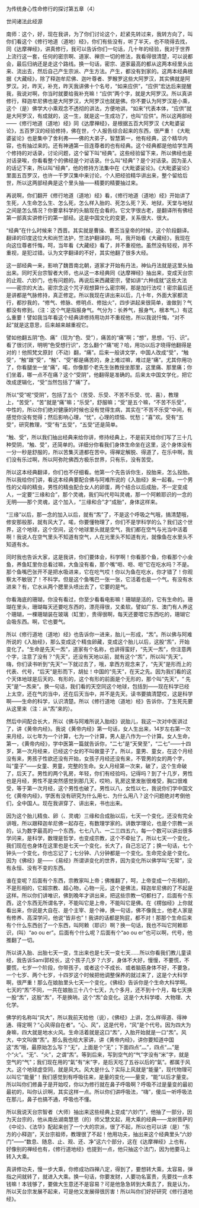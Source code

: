 为传统身心性命修行的探讨第五章（4）

世间诸法此经源

南师：这个，好，现在我讲，为了你们讨论这个，赶紧先转过来，我转方向了，叫你们看这个《修行地道（道地）经》，你们有些没有，听了半天，也不晓得去找，同《达摩禅经》，讲真修行，我可以告诉你们一句话，几十年的经验，我对于世界上流行这一套，任何的密宗啊、道家、禅宗一切的修法，我看得很清楚，可以说都会，最后归纳还是走这个路线。换一句话，密宗、道家最高的都从这两本经里头出来、流出去，然后自己产生宗派、产生方法。产生，都没有到家的。这两本经典根据《大藏经》，除了释迦牟尼佛、迦叶尊者、罗睺罗这些大阿罗汉，其实佛就是阿罗汉。对，昨天，补充，昨天我讲佛十个名号，“如来应供”，“应供”宏达后来提醒我，我说对啊，你当时就要给我补充嘛！“应供”两个字，就是大阿罗汉。所以真讲修行，释迦牟尼佛也是大阿罗汉，大阿罗汉也就是佛。你不要认为阿罗汉是小乘，这个（是）佛学大小乘观念不透彻的讲法，方便地讲。“如来”代表本体，“应供”就是大阿罗汉，有成就的，这一生，就是这一生成功了，也叫“应供”。所以这两部经——《修行地道（道地）经》同《达摩禅经》，是根据五百大阿罗汉《大毗婆娑论》，五百罗汉的经验修持，佛在世，个人报告综合起来的东西，很严重！《大毗婆娑论》也是集中了舍利弗——佛的大弟子，智慧第一，他有经典，这个精华内容，也有抽过来的。还有神通第一目连尊者的也有经典。这个经典都是他给学生两个修持的对话录，讨论问题，这个留下叫“经典”。这些经验留下来，所以佛经也是对话录唉，你看看整个的佛经是个对话录。什么叫“经典”？是个对话录。因为圣人的话记下来，所以叫“经典”，他的修持方法集中在《大毗婆娑论》。《大毗婆娑论》里面五百罗汉，也许一千罗汉集中来讨论，个人把经验精华讲出来，整个留给后世，所以这两部经典是这个里头抽——精要的精要抽过来。

再说啊，你们翻开《修行地道（道地）经》看，《修行地道（道地）经》开始讲了生死，人生命怎么生、怎么死，怎么样入胎的、死怎么死？天、地狱，天堂与地狱之间是怎么情况？你要拿科学的头脑现在会看的。它文字很古老，是翻译所有佛经第一部真实讲修行的第一部经。这是中国文化的变更，关系很大、很大。

“经典”在什么时候来？西晋。其实就是曹操、曹丕当皇帝的时候，这个阶段翻译。翻译的印度这位大和尚竺法护，竺法护翻译的。呵，我开始看《大藏经》，我现在向这位尊者忏悔，呵，当年看《大藏经》看了，并不重视他。虽然没有轻视，并不重视，是犯过错。认为文字翻译的不好，其实他翻了很多大经。

这一部经典一来，影响了魏晋南北朝，道家才开始有丹法，神仙丹法就是这里头抽出来。同时天台宗智者大师，也从这一本经典同《达摩禅经》抽出来，变成天台宗的止观、六妙门，也有问题的。再说后来西藏密宗，譬如讲“六种成就”这些大法——密宗的大法。密宗念这个咒子观想算什么密宗啊，那是加行法哎！密宗最后还是讲都是气脉修持，真正修定。所以我现在讲出来以后，几十年，外面大家都流行，都抄我的，“修气、修脉、修明点、修拙火”，四步讲起来很简单，谁做到？气都没有修到。（注：这个气是指报身气。气分为：长养气，报身气，根本气。）有这么重要！譬如我当年看这个经典讲修持用功并不重视他，所以我说忏悔，“对不起”就是这意思，后来越来越重视它。

譬如他翻五阴“色、痛”（现为“色、受”），痛苦的“痛”啊；“想”，思想，“行、识”。看了很讨厌，明明“色受想行识”，怎么翻个“痛”呢？哈，用功以后才晓得他翻得是对的！他照梵文原封（不动）翻，“痛”。后来一般讲文学，中国人改成“受”，“触受”，“触”跟“受”，“触”、“受”都是痛苦的，身上难过嘛，难过是“痛”。尤其你用功了，你看腿坐一坐“痛”，喏，你像那个老先生张教授坐那里，这里痛、那里痛；你们坐着，哪一点不在痛？这个“受阴”，他翻得是准确的。后来太中国文学化，把它改成逻辑化，“受”当然包括了“痛”了。

所以“受”呢“受阴”，包括了五个（苦受、乐受、不苦不乐受、忧、喜），教理上，“苦受”，“苦”就是“痛”嘛；“乐受”，舒服嘛；“受”是五个嘛，“不苦不乐受”，中性的，所以你们绝对健康的时候也没有觉得生病，其实在“不苦不乐受”中间，有感觉你没有觉得；然后影响心理，“忧”，心理的烦恼、忧愁；“喜”欢。受有“五受”，研究教理，“受”有“五受”，“五受”还是简单。

“触、受”，所以我们抽出经典来给你讲，修持经典上，不是前天给你们写了三十几种受阴，“触、受”，还简单的。详细分你看我们身体生命坐在这里，这个身体没有一分一秒是舒服的，所以苦集灭道都在苦中。得禅定解脱、得道了，在乐中啊，我们没有乐过啊，所以阿弥陀佛西方极乐世界，只有乐，没有苦受。

所以这本经典翻译，你们也不仔细看。他第一个先告诉你生，投胎来，怎么投胎。所以我给你们讲，看这本经典要配合佛与阿难所说的《入胎经》来一起看。一个男性的父母的精虫，男性的精虫配合女人的卵蛋，两个结合以后成胎，不一定变成人，一定要“三缘和合”，那个灵魂，我们叫代号叫灵魂，那一个阿赖耶识的一念的无明——那个灵魂，这个加入，“三缘和合”才“成胎”，身体这样来。

“三缘”以后，那一念的加入以后，就有“炁”了，不是这个呼吸之气哦，搞清楚哦，修安那般那，就有风大了。喏，你要懂物理了，你们不是学科学的么？我们这个世界，这个地球，这个空间，这个地球里头就是空气，我们都在空气与光当中活着啊！我说人在空气里头不知道有空气，人在光里头不知道有光，就像鱼在水里头不知道有水。

同时我也告诉大家，这是我讲，你们要体会，科学啊！你看那个鱼，你看那个小金鱼，养鱼缸里你总看过嘛，大鱼没有看，那个嘴“咂、咂、咂”它在吃水吗？不是。那个鱼嘴巴张开不是把水吸进来，它在吃气哎！你以为鱼在吃水，你才错了！你观察太不敏锐了！不科学。但是这个鱼嘴巴一张一张，它活着也是一个气。有没有水进来？有，它水从两个腮里头喷出去了，它要的是气。

你看海底的珊瑚，你没有看过，你至少看看电影嘛！珊瑚是活的，它有生命的。珊瑚在里头，珊瑚每天还要吃东西的，漂亮得很，又柔软。譬如广东、澳门有人养这个珊瑚，一棵珊瑚装在玻璃（缸里），贵得很啊，每天还要喂它东西吃的，珊瑚它会吸东西。啊，它也要气。

所以《修行道地（道地）经》也告诉你一进来，胎儿一形成，“炁”。所以佛与阿难所说的《入胎经》，那么变成这个精虫卵藏，变成这个胎儿以后，这股“炁”，开始变化了。“生命是先天一炁”，道家有个名称，也讲得蛮好，“先天一炁”，你注意两个字，注意了没有？“先天”，还没有天地以前，就有这个“炁”，所以叫“先天”。嗨，你们读书听到“先天”一下就过去了，哦，拿西方观念来了，“先天”是形而上的代表、代号，“后天”是形而下，胡扯！中国的“先天”，在天之先。因为我们看的这个天体地球是后天的、有形的，这个有形的前面是个无形的，那个叫“先天”，“ 先天”是“一炁来”。换一句话，我们看的天空同这个地球，包括到——现在科学已经上太空，还在气的当中，还在后天当中，并不是先天。读书要搞清楚哎，这是科学啊——生命的科学，认识清楚。所以《修行道地（道地）经》告诉你，了生死先要从这里来（注：从“炁”来的）。

然后中间配合长大，所以《佛与阿难所说入胎经》说胎儿，我这一次对中医讲过了，讲《黄帝内经》。我说《黄帝内经》第一句话，女人生出来，14岁左右第一次来月经，以七年为一个计算，七为一个计算，男人是八作为一个计算。女人生命，第一，《黄帝内经》，学中医第一篇就告诉你，“二七”是“天癸至”，“二七”——十四岁，第一次月经来，已经这个女的不叫做童子了。所以，童男、童女，在这个月经没有来，男孩子性欲还没有开始，女孩子月经还没有来，不管男的女的两个字，叫“童子”——女童、男童，完整的生命。女人月经第一次来，破了，这个生命破了，后天了。男性的两个乳房，年轻，你们有经验吗，记得吗？到了十几岁，男性也是月经，男性不是突然感觉到那几天，哎哟，乳房这里发胀很难受，胸口很难受，等于第一次月经，这个男性也破了。男性以八，女性以七，我说你们学中国文化《黄帝内经》，学医有没有研究为什么用七、为什么用八？这个问题绝对考倒他们，全中国人。现在我讲穿了、讲出来，书也出来。

因为这个胎儿精虫、卵（、灵魂）三缘和合成胎以后，七天一个变化，还没有完全讲哦，所以跟释迦牟尼佛一起存在，有数理学家的。讲数学理论，也是个宗教一派的，认为数字最高的一个东西，七七八八、一二三四五六，每一个数可以讲出很多学问来，是科学，数理是哲学，也变成宗教，这个不牵扯了。所以七天一个变化，我们现在也身体在这里也是七天一个变化，长大了，自己忘记了；换一句话，七个钟头一个变化，你也忘记了；七分钟、八分钟都是一个变化。生命完全是个变化。因为《佛经》是——《易经》所谓讲变化的世界，因为变化所以佛学叫“无常”，没有永恒、没有不变的东西。

谁在变呢？后面有个东西，宗教家叫上帝；佛推翻了，呵，上帝变成一个形相的，不是形相的，它超宗教、超心物，心物一元，这个是佛法，释迦牟尼佛的了不起是这样。所以你们讲唯识，佛到晚年才讲出来，把这些宗教一切都扫了，后面有个东西，这个东西无所谓名字，不能叫它是上帝，不能叫它是佛。在《楞伽经》上你就看出来，你说是大自在、是个主宰、是个神，换一句话，佛不像我土，他老人家是有修养、高深学问，他说“皆非也”！我讲的话都是狗屁，都不对！那那个生命后来有个什么东西创了一个东西，叫阿赖（耶识）啊？换一句话，我也不叫它阿赖耶识，(叫）“ao ou er”。后面有个什么呢？后面有个“ao ou er”也可以啊，代号，他推翻了一切。

所以讲入胎、出胎七天一变，生出来也是七天一变七天……所以你看我们教儿童读经，我告诉Sami郭校长，这个孩子几岁？六岁，身体不大好，慢慢，不要慌，不要慌，七岁一个阶段，你带孩子，或者这个不成长、或者脑筋身体不好，不要急，一个七岁、两个七岁，十四岁这个时候把他调整保养的就过来了，这是个大科学啊，很严重！那么在娘胎里头七天一个变化，《佛经》告诉你是个生命大科学啊。七天的“炁”不同，一共在娘胎三十八个七天，九个多月，还不到十个月，每七天换一股“炁”，这股“炁”，不是换呐，这个“炁”会变化。这是个大科学喽、大物理、大化学。

佛学的名称叫“风大”，所以我前天给他（说），《佛经》上讲，怎么样得道、得神通、得定啊？“心风得自在者”。“心、风”，这是代号，“风”是个代号。因为四大为身嘛，四大就是地水火风。生命活着就是这口“炁”，入胎开始就是一口“炁”。风大，中文叫做“炁”。那么我也给大家讲，讲《黄帝内经》，讲你要知道中国这“炁”哦，最原始怎么写？“无”，上面是个“无”；下面四点“灬”，四点“灬”是个“火”。“无”、“火”，之谓“炁”。等到后来，写到空气的“气”字没有“米”字，就是空气的“气”；我们现在用的“氣”有“米”字，是后天吃了五谷以后的“氣”。都属于风大。这个地球虚空同，就是风大。风大是什么？实际上风就是“能量”，现代物理可以叫它“能量”！我们感觉到有呼吸往来，是量的变化——量变，“能”以后才量变。所以叫你们修鼻子是开始哎，你以为修行就在鼻子呼吸啊？呼吸不过是量变的最初最初的，叫你认识啊，其实这样一点。所以你们讲呼吸法，“嗨”，傻瓜一听呼吸法在那儿，鼻子也搞不通，呼吸也不懂。

所以我说天台宗智者（大师）抽出来这些经典上变成“六妙门”，他抽了一部分，因为天台宗的，他从南岳湖南慧思（的）师父慧文起，用大乘的经典——龙树菩萨的《中论》、《法华》配起来创了一个大的宗派，很了不起，所以也可以讲（是）“东方的小释迦”，天台宗祖师，教理很了不起！他用功夫，抽出来这个经典里头“六妙门”——“数息、随息、止、观、还、净”这六个部分，这在《达摩禅经》上也有，好像别的禅经也有，《修行道地经》也提到一点，他只抽这个法门，因为他要马上转入大乘。

真讲修功夫，慢一步大乘，你修成功四禅八定，得到了，要想转大乘，太容易，弹指之间就转了，就进入大乘。换一句话，你要发财，人要功名富贵，先要找一点本钱嘛！本钱够了，要做大生意还不是容易？可是他急急转到大乘去了，我是认为，所以天台宗发展不起来，可是他又发展得很厉害！所以叫你们好好研究《修行道地经》。

